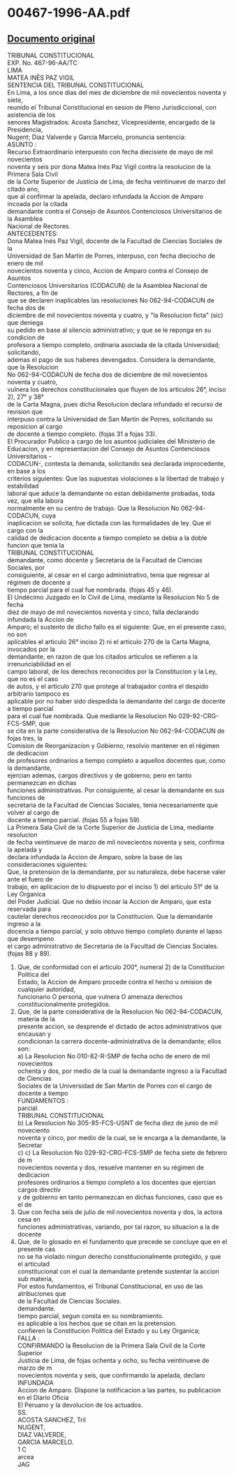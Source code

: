 
00467-1996-AA.pdf
=================
  
[Documento original](https://tc.gob.pe/jurisprudencia/1998/00467-1996-AA.pdf)  
---  
TRIBUNAL CONSTITUCIONAL  
EXP. No. 467-96-AA/TC  
LIMA  
MATEA INÉS PAZ VIGIL  
SENTENCIA DEL TRIBUNAL CONSTITUCIONAL  
En Lima, a los once dias del mes de diciembre de mil novecientos noventa y siete,  
reunido el Tribunal Constitucional en sesion de Pleno Jurisdiccional, con asistencia de los  
senores Magistrados: Acosta Sanchez, Vicepresidente, encargado de la Presidencia,  
Nugent; Diaz Valverde y Garcia Marcelo, pronuncia sentencia:  
ASUNTO :  
Recurso Extraordinario interpuesto con fecha diecisiete de mayo de mil novecientos  
noventa y seis por dona Matea Inés Paz Vigil contra la resolucion de la Primera Sala Civil  
de la Corte Superior de Justicia de Lima, de fecha veintinueve de marzo del citado ano,  
que al confirmar la apelada, declaro infundada la Accion de Amparo incoada por la citada  
demandante contra el Consejo de Asuntos Contenciosos Universitarios de la Asamblea  
Nacional de Rectores.  
ANTECEDENTES:  
Dona Matea Inés Paz Vigil, docente de la Facultad de Ciencias Sociales de la  
Universidad de San Martin de Porres, interpuso, con fecha dieciocho de enero de mil  
novecientos noventa y cinco, Accion de Amparo contra el Consejo de Asuntos  
Contenciosos Universitarios (CODACUN) de la Asamblea Nacional de Rectores, a fin de  
que se declaren inaplicables las resoluciones No 062-94-CODACUN de fecha dos de  
diciembre de mil novecientos noventa y cuatro, y "la Resolucion ficta" (sic) que deniega  
su pedido en base al silencio administrativo; y que se le reponga en su condicion de  
profesora a tiempo completo, ordinaria asociada de la citada Universidad; solicitando,  
ademas el pago de sus haberes devengados. Considera la demandante, que la Resolucion  
No 062-94-CODACUN de fecha dos de diciembre de mil novecientos noventa y cuatro,  
vulnera los derechos constitucionales que fluyen de los articulos 26°, inciso 2), 27° y 38°  
de la Carta Magna, pues dicha Resolucion declara infundado el recurso de revision que  
interpuso contra la Universidad de San Martin de Porres, solicitando su reposicion al cargo  
de docente a tiempo completo. (fojas 31 a fojas 33).  
El Procurador Publico a cargo de los asuntos judiciales del Ministerio de  
Educacion, y en representacion del Consejo de Asuntos Contenciosos Universitarios -  
CODACUN-, contesta la demanda, solicitando sea declarada improcedente, en base a los  
criterios siguientes: Que las supuestas violaciones a la libertad de trabajo y estabilidad  
laboral que aduce la demandante no estan debidamente probadas, toda vez, que ella labora  
normalmente en su centro de trabajo. Que la Resolucion No 062-94-CODACUN, cuya  
inaplicacion se solicita, fue dictada con las formalidades de ley. Que el cargo con la  
calidad de dedicacion docente a tiempo completo se debia a la doble funcion que tenia la  
TRIBUNAL CONSTITUCIONAL  
demandante, como docente y Secretaria de la Facultad de Ciencias Sociales, por  
consiguiente, al cesar en el cargo administrativo, tenia que regresar al régimen de docente a  
tiempo parcial para el cual fue nombrada. (fojas 45 y 46).  
El Undécimo Juzgado en lo Civil de Lima, mediante la Resolucion No 5 de fecha  
diez de mayo de mil novecientos noventa y cinco, falla declarando infundada la Accion de  
Amparo; el sustento de dicho fallo es el siguiente: Que, en el presente caso, no son  
aplicables el articulo 26° inciso 2) ni el articulo 270 de la Carta Magna, invocados por la  
demandante, en razon de que los citados articulos se refieren a la irrenunciabilidad en el  
campo laboral, de los derechos reconocidos por la Constitucion y la Ley, que no es el caso  
de autos, y el articulo 270 que protege al trabajador contra el despido arbitrario tampoco es  
aplicable por no haber sido despedida la demandante del cargo de docente a tiempo parcial  
para el cual fue nombrada. Que mediante la Resolucion No 029-92-CRG-FCS-SMP, que  
se cita en la parte considerativa de la Resolucion No 062-94-CODACUN de fojas tres, la  
Comision de Reorganizacion y Gobierno, resolvio mantener en el régimen de dedicacion  
de profesores ordinarios a tiempo completo a aquellos docentes que, como la demandante,  
ejercian ademas, cargos directivos y de gobierno; pero en tanto permanezcan en dichas  
funciones administrativas. Por consiguiente, al cesar la demandante en sus funciones de  
secretaria de la Facultad de Ciencias Sociales, tenia necesariamente que volver al cargo de  
docente a tiempo parcial. (fojas 55 a fojas 59).  
La Primera Sala Civil de la Corte Superior de Justicia de Lima, mediante resolucion  
de fecha veintinueve de marzo de mil novecientos noventa y seis, confirma la apelada y  
declara infundada la Accion de Amparo, sobre la base de las consideraciones siguientes:  
Que, la pretension de la demandante, por su naturaleza, debe hacerse valer ante el fuero de  
trabajo, en aplicacion de lo dispuesto por el inciso 1) del articulo 51° de la Ley Organica  
del Poder Judicial. Que no debio incoar la Accion de Amparo, que esta reservada para  
cautelar derechos reconocidos por la Constitucion. Que la demandante ingreso a la  
docencia a tiempo parcial, y solo obtuvo tiempo completo durante el lapso que desempeno  
el cargo administrativo de Secretaria de la Facultad de Ciencias Sociales. (fojas 88 y 89).  
1. Que, de conformidad con el articulo 200°, numeral 2) de la Constitucion Politica del  
Estado, la Accion de Amparo procede contra el hecho u omision de cualquier autoridad,  
funcionario O persona, que vulnera O amenaza derechos constitucionalmente protegidos.  
2. Que, de la parte considerativa de la Resolucion No 062-94-CODACUN, materia de la  
presente accion, se desprende el dictado de actos administrativos que encausan y  
condicionan la carrera docente-administrativa de la demandante; ellos son:  
a) La Resolucion No 010-82-R-SMP de fecha ocho de enero de mil novecientos  
ochenta y dos, por medio de la cual la demandante ingreso a la Facultad de Ciencias  
Sociales de la Universidad de San Martin de Porres con el cargo de docente a tiempo  
FUNDAMENTOS :  
parcial.  
TRIBUNAL CONSTITUCIONAL  
b) La Resolucion No 305-85-FCS-USNT de fecha diez de junio de mil noveciento  
noventa y cinco, por medio de la cual, se le encarga a la demandante, la Secretar  
c) c) La Resolucion No 029-92-CRG-FCS-SMP de fecha siete de febrero de m  
novecientos noventa y dos, resuelve mantener en su régimen de dedicacion  
profesores ordinarios a tiempo completo a los docentes que ejercian cargos directiv  
y de gobierno en tanto permanezcan en dichas funciones, caso que es el de  
3. Que con fecha seis de julio de mil novecientos noventa y dos, la actora cesa en  
funciones administrativas, variando, por tal razon, su situacion a la de docente  
4. Que, de lo glosado en el fundamento que precede se concluye que en el presente cas  
no se ha violado ningun derecho constitucionalmente protegido, y que el articulad  
constitucional con el cual la demandante pretende sustentar la accion sub materia,  
Por estos fundamentos, el Tribunal Constitucional, en uso de las atribuciones que  
de la Facultad de Ciencias Sociales.  
demandante.  
tiempo parcial, segun consta en su nombramiento.  
es aplicable a los hechos que se citan en la pretension.  
confieren la Constitucion Politica del Estado y su Ley Organica;  
FALLA :  
CONFIRMANDO la Resolucion de la Primera Sala Civil de la Corte Superior  
Justicia de Lima, de fojas ochenta y ocho, su fecha veintinueve de marzo de m  
novecientos noventa y seis, que confirmando la apelada, declaro INFUNDADA  
Accion de Amparo. Dispone la notificacion a las partes, su publicacion en el Diario Oficia  
El Peruano y la devolucion de los actuados.  
SS.  
ACOSTA SANCHEZ, Tril  
NUGENT,  
DIAZ VALVERDE,  
GARCIA MARCELO.  
1 C  
arcea  
JAG